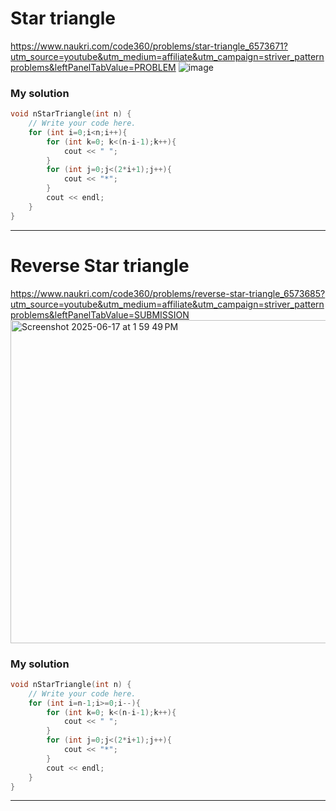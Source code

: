 # Star triangle
https://www.naukri.com/code360/problems/star-triangle_6573671?utm_source=youtube&utm_medium=affiliate&utm_campaign=striver_patternproblems&leftPanelTabValue=PROBLEM
![image](https://github.com/user-attachments/assets/752faa64-5d28-456d-a9a3-e9e8d60d67f3)  
### My solution
```cpp
void nStarTriangle(int n) {
    // Write your code here.
    for (int i=0;i<n;i++){
        for (int k=0; k<(n-i-1);k++){
            cout << " ";
        }
        for (int j=0;j<(2*i+1);j++){
            cout << "*";
        }
        cout << endl;
    }
}
```
--------------------------------------------
# Reverse Star triangle
https://www.naukri.com/code360/problems/reverse-star-triangle_6573685?utm_source=youtube&utm_medium=affiliate&utm_campaign=striver_patternproblems&leftPanelTabValue=SUBMISSION
<img width="517" alt="Screenshot 2025-06-17 at 1 59 49 PM" src="https://github.com/user-attachments/assets/a8215890-3cc0-4549-b606-8ddd166a73cf" />  
### My solution
```cpp
void nStarTriangle(int n) {
    // Write your code here.
    for (int i=n-1;i>=0;i--){
        for (int k=0; k<(n-i-1);k++){
            cout << " ";
        }
        for (int j=0;j<(2*i+1);j++){
            cout << "*";
        }
        cout << endl;
    }
}
```
-------------------------------------------


